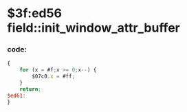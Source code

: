 ﻿
# $3f:ed56 field::init_window_attr_buffer


### code:
```js
{
	for (x = #f;x >= 0;x--) {
		$07c0.x = #ff;
	}
	return;
$ed61:
}
```




